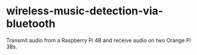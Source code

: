 # wireless-music-detection-via-bluetooth
Transmit audio from a Raspberry Pi 4B and receive audio on two Orange Pi 3Bs.

